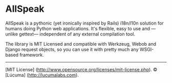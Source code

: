 
# AllSpeak

AllSpeak is a pythonic (yet ironically inspired by Rails) i18n/l10n solution for humans doing Python web applications.  It's flexible, easy to use and —unlike gettext— independent of any external compilation tool.

The library is MIT Licensed and compatible with Werkzeug, Webob and Django request objects, so you can use it with pretty much any WSGI-based framework.


---------------------------------------
[MIT License] (http://www.opensource.org/licenses/mit-license.php).
© [Lúcuma] (http://lucumalabs.com).
